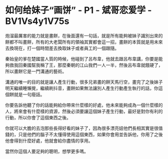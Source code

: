 # 如何给妹子“画饼” - P1 - 斌哥恋爱学 - BV1Vs4y1V75s

炮溜最厲害的能力就是畫餅，在後面還有一句話，就是所有能夠被妹子識別出來的餅都不叫畫餅，所有的大老闆所有的領袖其實都會這一招，畫餅的本質就是用未來去換現在，打一個時間差去換取妹子或者員工的一個跟隨。

秦始皇的爹在楚國當人質的時候，他碰到了呂布韋，他就去跟呂布韋講，你要是能夠救我回秦國幫我稱了王，那麼秦朝的江山我們一人一半，然後呂布韋就餓硬了，所以畫餅它是一門溝通的藝術。

溝通的唯一的目的就是讓人產生行動，很多兄弟畫的餅天馬行空，畫完了之後妹子明天繼續睡懶覺，繼續刷抖音，畫餅如果無法讓別人產生行動產生執行的話，你這個餅就是一句廢話。

你要告訴他聽了你的話能夠給你帶來什麼樣的好處，他未來能夠成為一個什麼樣的人，將來會有什麼樣的資源，然後必須要讓這個妹子產生行動，最好是對你有利的行動，所以你會了這個東西之後。

你就可以大膽的去泡那些長得好看的妹子了，因為很多漂亮妞他們長相其實是很值錢的，只是他們的腦子不太懂得使用這個東西，如果你會用並告訴他，你用了之後他會得到什麼好處，他就會給你盡情的享用。

當然你這個人要足夠的聰明，想學更多嗎。
